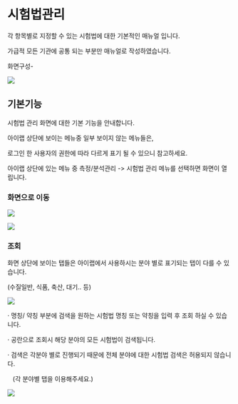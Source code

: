 # 시험법관리

각 항목별로 지정할 수 있는 시험법에 대한 기본적인 매뉴얼 입니다.

가급적 모든 기관에 공통 되는 부분만 매뉴얼로 작성하였습니다.

  
화면구성-

![](https://cafeptthumb-phinf.pstatic.net/20160708_26/wooritechinc_1467939526588SkJ3p_PNG/%BD%C3%C7%E8%B9%FD%B0%FC%B8%AE_%C8%AD%B8%E9%B1%B8%BC%BA.png?type=w740)

## 기본기능

시험법 관리 화면에 대한 기본 기능을 안내합니다.

아이랩 상단에 보이는 메뉴중 일부 보이지 않는 메뉴들은,

로그인 한 사용자의 권한에 따라 다르게 표기 될 수 있으니 참고하세요.

아이랩 상단에 있는 메뉴 중 측정/분석관리 -&gt; 시험법 관리 메뉴를 선택하면 화면이 열립니다.

### 화면으로 이동



![](https://cafeptthumb-phinf.pstatic.net/20160115_124/spmlop_1452832463778r5oFC_PNG/%B8%DE%B4%BA%BC%B1%C5%C3.PNG?type=w740)  
  
![](https://cafeptthumb-phinf.pstatic.net/20160115_65/spmlop_1452832464126nK9z1_PNG/%C8%AD%B8%E9%BF%AD%B8%B2.PNG?type=w740)  


### 조회

화면 상단에 보이는 탭들은 아이랩에서 사용하시는 분야 별로 표기되는 탭이 다를 수 있습니다.

  


\(수질일반, 식품, 축산, 대기.. 등\)

![](https://cafeptthumb-phinf.pstatic.net/20160115_147/spmlop_1452832511870ctwV6_PNG/%C1%B6%C8%B8%B8%DE%C0%CE%C8%AD%B8%E9.PNG?type=w740)  
  


  


  


· 명칭/ 약칭 부분에 검색을 원하는 시험법 명칭 또는 약칭을 입력 후 조회 하실 수 있습니다.

  


· 공란으로 조회시 해당 분야의 모든 시험법이 검색됩니다.

  


· 검색은 각분야 별로 진행되기 때문에 전체 분야에 대한 시험법 검색은 허용되지 않습니다.

   \(각 분야별 탭을 이용해주세요.\)

  


![](https://cafeptthumb-phinf.pstatic.net/20160115_109/spmlop_1452832512056PeOcL_PNG/%C1%B6%C8%B8%C1%B6%B0%C7.PNG?type=w740)

